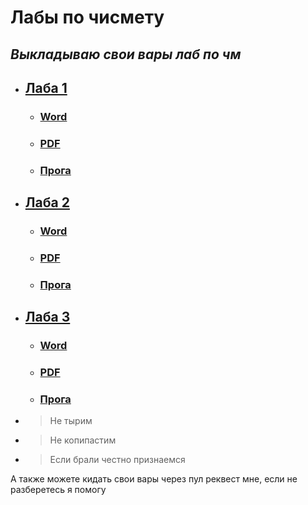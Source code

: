 # Лабы по чисмету
## *Выкладываю свои вары лаб по чм*

* ## [Лаба 1](https://pages.github.com/)
    - ### [Word](https://github.com/darl0ck/Numbers-method-of-solve/raw/master/%D0%9B%D0%B0%D0%B1%D0%B0%201.docx)
    - ### [PDF](https://github.com/darl0ck/Numbers-method-of-solve/raw/master/%D0%9B%D0%B0%D0%B1%D0%B0%201.pdf)
    - ### [Прога](https://github.com/darl0ck/Numbers-method-of-solve/blob/master/%D0%9B%D0%B0%D0%B1%D0%B0%201.py)
* ## [Лаба 2](https://pages.github.com/)
  - ### [Word](https://github.com/darl0ck/Numbers-method-of-solve/blob/master/%D0%9B%D0%B0%D0%B1%D0%B0%202.docx)
  - ### [PDF](https://github.com/darl0ck/Numbers-method-of-solve/blob/master/%D0%9B%D0%B0%D0%B1%D0%B0%202.pdf)
  - ### [Прога](https://github.com/darl0ck/Numbers-method-of-solve/blob/master/%D0%9B%D0%B0%D0%B1%D0%B0%202.py)
* ## [Лаба 3](https://pages.github.com/)
  - ### [Word](https://github.com/darl0ck/Numbers-method-of-solve/raw/master/%D0%9B%D0%B0%D0%B1%D0%BE%D1%80%D0%B0%D1%82%D0%BE%D1%80%D0%BD%D0%B0%D1%8F%20%D0%A0%D0%B0%D0%B1%D0%BE%D1%82%D0%B0%E2%84%963.docx)
  - ### [PDF](https://github.com/darl0ck/Numbers-method-of-solve/raw/master/%D0%9B%D0%B0%D0%B1%D0%BE%D1%80%D0%B0%D1%82%D0%BE%D1%80%D0%BD%D0%B0%D1%8F%20%D0%A0%D0%B0%D0%B1%D0%BE%D1%82%D0%B0%E2%84%963.pdf)
  - ### [Прога](https://github.com/darl0ck/Numbers-method-of-solve/blob/master/%D0%9B%D0%B0%D0%B1%D0%B03.py)
  
- > Не тырим
- > Не копипастим
- > Если брали честно признаемся 

А также можете кидать свои вары через пул реквест мне, если не разберетесь я помогу
